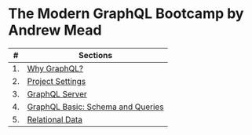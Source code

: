 # The Modern GraphQL Bootcamp by Andrew Mead

| #  | Sections |
|----|----------|
| 1. | [Why GraphQL?](./why_graphql.md) |
| 2. | [Project Settings](./project_setting.md) |
| 3. | [GraphQL Server](./graphql_server.md)|
| 4. | [GraphQL Basic: Schema and Queries](./schema_and_queries.md) |
| 5. | [Relational Data](./relational_data.md)|
